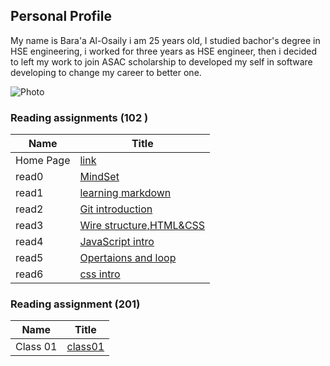 ## Personal Profile 

My name is Bara'a Al-Osaily i am 25 years old, I studied bachor's degree in HSE engineering, i worked for three years as HSE engineer, then i decided to left my work to join ASAC scholarship to developed my self in software developing to change my career to better one.

![Photo](https://avatars.githubusercontent.com/u/81553898?v=4)

### Reading assignments (102 )

Name|Title
----|------
Home Page|[link](https://baraaalosaily.github.io/reading-notes/Profile)
read0|[MindSet](README.md)
read1|[learning markdown](https://baraaalosaily.github.io/reading-notes/read1)
read2|[Git introduction](https://baraaalosaily.github.io/reading-notes/read2)
read3|[Wire structure,HTML&CSS](read3.md) 
read4|[JavaScript intro](https://baraaalosaily.github.io/reading-notes/read4) 
read5|[Opertaions and loop](read5.md)
read6|[css intro](read6.md)

### Reading assignment (201)

Name|Title
---|------
Class 01|[class01](class01.md)